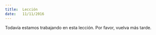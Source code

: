 ```yaml
---
title:  Lección
date:   11/11/2016
---
```


Todavía estamos trabajando en esta lección. Por favor, vuelva más tarde.